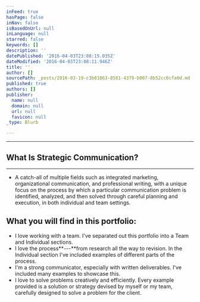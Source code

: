```yaml
---
inFeed: true
hasPage: false
inNav: false
isBasedOnUrl: null
inLanguage: null
starred: false
keywords: []
description: ''
datePublished: '2016-04-03T23:08:15.035Z'
dateModified: '2016-04-03T23:08:11.946Z'
title: ''
author: []
sourcePath: _posts/2016-03-19-c3b81863-8581-4379-b007-8b52cc6cfa0d.md
published: true
authors: []
publisher:
  name: null
  domain: null
  url: null
  favicon: null
_type: Blurb

---
```

****

## What Is Strategic Communication?

****

* A catch-all of multiple fields such as integrated marketing, organizational communication, and professional writing, with a unique focus on the process by which a particular communication problem is identified, analyzed, and then solved through careful planning and execution, in both individual and team settings.

## What you will find in this portfolio:

* I love working with a team. I've separated out this portfolio into a Team and Individual sections.
* I love the process**---**from research all the way to revision. In the Individual section I've included examples of different parts of the process.
* I'm a strong communicator, especially with written deliverables. I've included many examples to showcase this.
* I love to solve problems creatively and efficiently. Every example provided is a solution or strategy devised by myself or my team, carefully designed to solve a problem for the client.